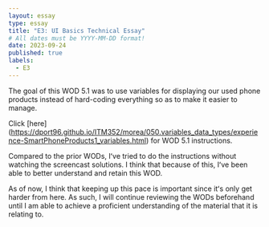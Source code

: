 ```yaml
---
layout: essay
type: essay
title: "E3: UI Basics Technical Essay"
# All dates must be YYYY-MM-DD format!
date: 2023-09-24
published: true
labels:
  - E3
---
```


The goal of this WOD 5.1 was to use variables for displaying our used phone products instead of hard-coding everything so as to make it easier to manage.

Click [here] (https://dport96.github.io/ITM352/morea/050.variables_data_types/experience-SmartPhoneProducts1_variables.html) for WOD 5.1 instructions.

Compared to the prior WODs, Iʻve tried to do the instructions without watching the screencast solutions. I think that because of this, Iʻve been able to better understand and retain this WOD.

As of now, I think that keeping up this pace is important since itʻs only get harder from here. As such, I will continue reviewing the WODs beforehand until I am able to achieve a proficient understanding of the material that it is relating to.
